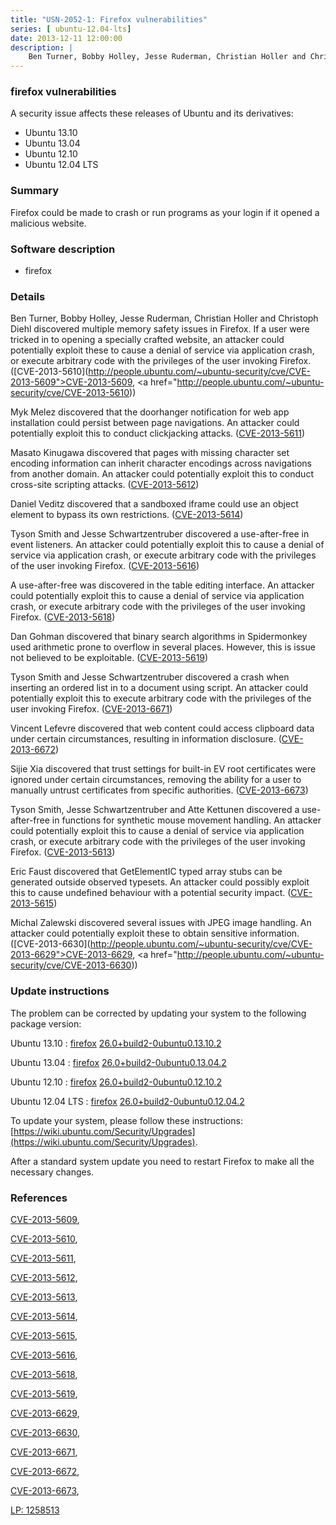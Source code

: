 ```yaml
---
title: "USN-2052-1: Firefox vulnerabilities"
series: [ ubuntu-12.04-lts]
date: 2013-12-11 12:00:00
description: |
    Ben Turner, Bobby Holley, Jesse Ruderman, Christian Holler and Christoph Diehl discovered multiple memory safety issues in Firefox. If a user were tricked in to opening a specially crafted website, an attacker could potentially exploit these to cause a denial of service via application crash, or execute arbitrary code with the privileges of the user invoking Firefox. ([CVE-2013-5610](http://people.ubuntu.com/~ubuntu-security/cve/CVE-2013-5609">CVE-2013-5609</a>, <a href="http://people.ubuntu.com/~ubuntu-security/cve/CVE-2013-5610))
--- 
```

 
 


### firefox vulnerabilities

A security issue affects these releases of Ubuntu and its derivatives:

* Ubuntu 13.10
* Ubuntu 13.04
* Ubuntu 12.10
* Ubuntu 12.04 LTS

### Summary

Firefox could be made to crash or run programs as your login if it opened a malicious website.

### Software description

* firefox 

### Details

Ben Turner, Bobby Holley, Jesse Ruderman, Christian Holler and Christoph Diehl discovered multiple memory safety issues in Firefox. If a user were tricked in to opening a specially crafted website, an attacker could potentially exploit these to cause a denial of service via application crash, or execute arbitrary code with the privileges of the user invoking Firefox. ([CVE-2013-5610](http://people.ubuntu.com/~ubuntu-security/cve/CVE-2013-5609">CVE-2013-5609</a>, <a href="http://people.ubuntu.com/~ubuntu-security/cve/CVE-2013-5610))

Myk Melez discovered that the doorhanger notification for web app installation could persist between page navigations. An attacker could potentially exploit this to conduct clickjacking attacks. ([CVE-2013-5611](http://people.ubuntu.com/~ubuntu-security/cve/CVE-2013-5611))

Masato Kinugawa discovered that pages with missing character set encoding information can inherit character encodings across navigations from another domain. An attacker could potentially exploit this to conduct cross-site scripting attacks. ([CVE-2013-5612](http://people.ubuntu.com/~ubuntu-security/cve/CVE-2013-5612))

Daniel Veditz discovered that a sandboxed iframe could use an object element to bypass its own restrictions. ([CVE-2013-5614](http://people.ubuntu.com/~ubuntu-security/cve/CVE-2013-5614))

Tyson Smith and Jesse Schwartzentruber discovered a use-after-free in event listeners. An attacker could potentially exploit this to cause a denial of service via application crash, or execute arbitrary code with the privileges of the user invoking Firefox. ([CVE-2013-5616](http://people.ubuntu.com/~ubuntu-security/cve/CVE-2013-5616))

A use-after-free was discovered in the table editing interface. An attacker could potentially exploit this to cause a denial of service via application crash, or execute arbitrary code with the privileges of the user invoking Firefox. ([CVE-2013-5618](http://people.ubuntu.com/~ubuntu-security/cve/CVE-2013-5618))

Dan Gohman discovered that binary search algorithms in Spidermonkey used arithmetic prone to overflow in several places. However, this is issue not believed to be exploitable. ([CVE-2013-5619](http://people.ubuntu.com/~ubuntu-security/cve/CVE-2013-5619))

Tyson Smith and Jesse Schwartzentruber discovered a crash when inserting an ordered list in to a document using script. An attacker could potentially exploit this to execute arbitrary code with the privileges of the user invoking Firefox. ([CVE-2013-6671](http://people.ubuntu.com/~ubuntu-security/cve/CVE-2013-6671))

Vincent Lefevre discovered that web content could access clipboard data under certain circumstances, resulting in information disclosure. ([CVE-2013-6672](http://people.ubuntu.com/~ubuntu-security/cve/CVE-2013-6672))

Sijie Xia discovered that trust settings for built-in EV root certificates were ignored under certain circumstances, removing the ability for a user to manually untrust certificates from specific authorities. ([CVE-2013-6673](http://people.ubuntu.com/~ubuntu-security/cve/CVE-2013-6673))

Tyson Smith, Jesse Schwartzentruber and Atte Kettunen discovered a use-after-free in functions for synthetic mouse movement handling. An attacker could potentially exploit this to cause a denial of service via application crash, or execute arbitrary code with the privileges of the user invoking Firefox. ([CVE-2013-5613](http://people.ubuntu.com/~ubuntu-security/cve/CVE-2013-5613))

Eric Faust discovered that GetElementIC typed array stubs can be generated outside observed typesets. An attacker could possibly exploit this to cause undefined behaviour with a potential security impact. ([CVE-2013-5615](http://people.ubuntu.com/~ubuntu-security/cve/CVE-2013-5615))

Michal Zalewski discovered several issues with JPEG image handling. An attacker could potentially exploit these to obtain sensitive information. ([CVE-2013-6630](http://people.ubuntu.com/~ubuntu-security/cve/CVE-2013-6629">CVE-2013-6629</a>, <a href="http://people.ubuntu.com/~ubuntu-security/cve/CVE-2013-6630)) 

### Update instructions

The problem can be corrected by updating your system to the following package version:

Ubuntu 13.10
 : [firefox](https://launchpad.net/ubuntu/+source/firefox) <span> [26.0+build2-0ubuntu0.13.10.2](https://launchpad.net/ubuntu/+source/firefox/26.0+build2-0ubuntu0.13.10.2) </span> 

Ubuntu 13.04
 : [firefox](https://launchpad.net/ubuntu/+source/firefox) <span> [26.0+build2-0ubuntu0.13.04.2](https://launchpad.net/ubuntu/+source/firefox/26.0+build2-0ubuntu0.13.04.2) </span> 

Ubuntu 12.10
 : [firefox](https://launchpad.net/ubuntu/+source/firefox) <span> [26.0+build2-0ubuntu0.12.10.2](https://launchpad.net/ubuntu/+source/firefox/26.0+build2-0ubuntu0.12.10.2) </span> 

Ubuntu 12.04 LTS
 : [firefox](https://launchpad.net/ubuntu/+source/firefox) <span> [26.0+build2-0ubuntu0.12.04.2](https://launchpad.net/ubuntu/+source/firefox/26.0+build2-0ubuntu0.12.04.2) </span> 

To update your system, please follow these instructions: [https://wiki.ubuntu.com/Security/Upgrades](https://wiki.ubuntu.com/Security/Upgrades).

After a standard system update you need to restart Firefox to make all the necessary changes. 

### References

 
 [CVE-2013-5609](http://people.ubuntu.com/~ubuntu-security/cve/CVE-2013-5609), 

 [CVE-2013-5610](http://people.ubuntu.com/~ubuntu-security/cve/CVE-2013-5610), 

 [CVE-2013-5611](http://people.ubuntu.com/~ubuntu-security/cve/CVE-2013-5611), 

 [CVE-2013-5612](http://people.ubuntu.com/~ubuntu-security/cve/CVE-2013-5612), 

 [CVE-2013-5613](http://people.ubuntu.com/~ubuntu-security/cve/CVE-2013-5613), 

 [CVE-2013-5614](http://people.ubuntu.com/~ubuntu-security/cve/CVE-2013-5614), 

 [CVE-2013-5615](http://people.ubuntu.com/~ubuntu-security/cve/CVE-2013-5615), 

 [CVE-2013-5616](http://people.ubuntu.com/~ubuntu-security/cve/CVE-2013-5616), 

 [CVE-2013-5618](http://people.ubuntu.com/~ubuntu-security/cve/CVE-2013-5618), 

 [CVE-2013-5619](http://people.ubuntu.com/~ubuntu-security/cve/CVE-2013-5619), 

 [CVE-2013-6629](http://people.ubuntu.com/~ubuntu-security/cve/CVE-2013-6629), 

 [CVE-2013-6630](http://people.ubuntu.com/~ubuntu-security/cve/CVE-2013-6630), 

 [CVE-2013-6671](http://people.ubuntu.com/~ubuntu-security/cve/CVE-2013-6671), 

 [CVE-2013-6672](http://people.ubuntu.com/~ubuntu-security/cve/CVE-2013-6672), 

 [CVE-2013-6673](http://people.ubuntu.com/~ubuntu-security/cve/CVE-2013-6673), 

 [LP: 1258513](https://launchpad.net/bugs/1258513)
 


